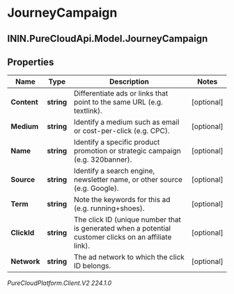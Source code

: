 # JourneyCampaign

## ININ.PureCloudApi.Model.JourneyCampaign

## Properties

|Name | Type | Description | Notes|
|------------ | ------------- | ------------- | -------------|
| **Content** | **string** | Differentiate ads or links that point to the same URL (e.g. textlink). | [optional] |
| **Medium** | **string** | Identify a medium such as email or cost-per-click (e.g. CPC). | [optional] |
| **Name** | **string** | Identify a specific product promotion or strategic campaign (e.g. 320banner). | [optional] |
| **Source** | **string** | Identify a search engine, newsletter name, or other source (e.g. Google). | [optional] |
| **Term** | **string** | Note the keywords for this ad (e.g. running+shoes). | [optional] |
| **ClickId** | **string** | The click ID (unique number that is generated when a potential customer clicks on an affiliate link). | [optional] |
| **Network** | **string** | The ad network to which the click ID belongs. | [optional] |



_PureCloudPlatform.Client.V2 224.1.0_
